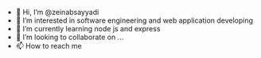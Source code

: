 - 👋 Hi, I’m @zeinabsayyadi
- 👀 I’m interested in software engineering and web application developing
- 🌱 I’m currently learning node js and express 
- 💞️ I’m looking to collaborate on ...
- 📫 How to reach me 

<!---
zeinabsayyadi/zeinabsayyadi is a ✨ special ✨ repository because its `README.md` (this file) appears on your GitHub profile.
You can click the Preview link to take a look at your changes.
--->
